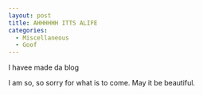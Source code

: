 ```yaml
---
layout: post
title: AHHHHHH ITTS ALIFE
categories:
  - Miscellaneous
  - Goof
---
```

I havee made da blog

I am so, so sorry for what is to come. May it be beautiful.
